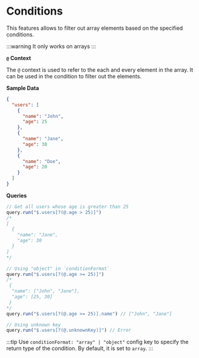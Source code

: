 # Conditions

This features allows to filter out array elements based on the specified conditions.

:::warning
It only works on arrays
:::

**`@` Context**

The `@` context is used to refer to the each and every element in the array. It can be used in the condition to filter out the elements.

**Sample Data**

```json
{
  "users": [
    {
      "name": "John",
      "age": 25
    },
    {
      "name": "Jane",
      "age": 30
    },
    {
      "name": "Doe",
      "age": 20
    }
  ]
}
```

**Queries**

```ts
// Get all users whose age is greater than 25
query.run("$.users[?(@.age > 25)]")
/*
[
  {
    "name": "Jane",
    "age": 30
  }
]
*/

// Using "object" in `conditionFormat`
query.run("$.users[?(@.age >= 25)]")
/*
 {
  "name": ["John", "Jane"],
  "age": [25, 30]
 }
*/
query.run("$.users[?(@.age >= 25)].name") // ["John", "Jane"]

// Using unknown key
query.run("$.users[?(@.unknownKey)]") // Error
```

:::tip
Use `conditionFormat: "array" | "object"` config key to specify the return type of the condition. By default, it is set to `array`.
:::
